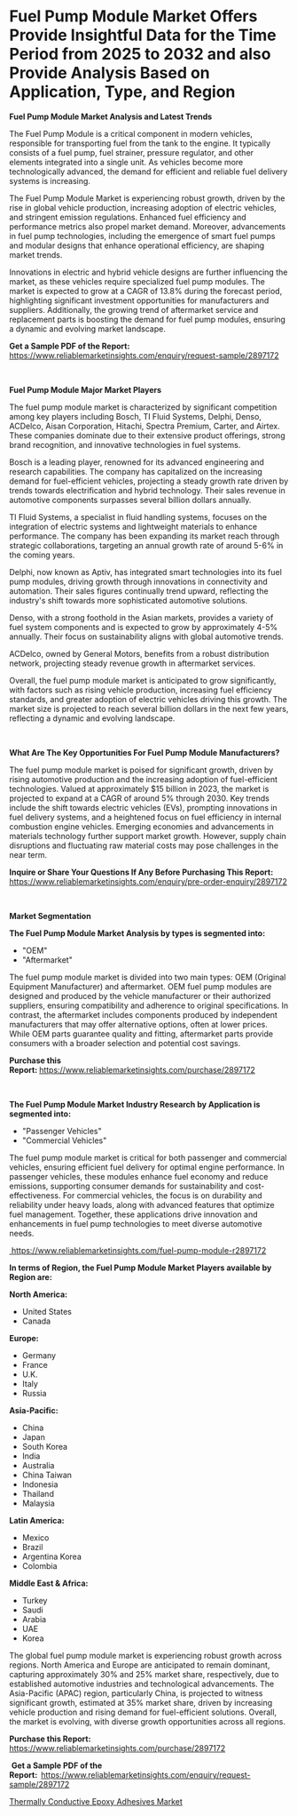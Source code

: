 <p><h1>Fuel Pump Module Market Offers Provide Insightful Data for the Time Period from 2025 to 2032 and also Provide Analysis Based on Application, Type, and Region</h1></p><p><strong>Fuel Pump Module Market Analysis and Latest Trends</strong></p>
<p><p>The Fuel Pump Module is a critical component in modern vehicles, responsible for transporting fuel from the tank to the engine. It typically consists of a fuel pump, fuel strainer, pressure regulator, and other elements integrated into a single unit. As vehicles become more technologically advanced, the demand for efficient and reliable fuel delivery systems is increasing.</p><p>The Fuel Pump Module Market is experiencing robust growth, driven by the rise in global vehicle production, increasing adoption of electric vehicles, and stringent emission regulations. Enhanced fuel efficiency and performance metrics also propel market demand. Moreover, advancements in fuel pump technologies, including the emergence of smart fuel pumps and modular designs that enhance operational efficiency, are shaping market trends.</p><p>Innovations in electric and hybrid vehicle designs are further influencing the market, as these vehicles require specialized fuel pump modules. The market is expected to grow at a CAGR of 13.8% during the forecast period, highlighting significant investment opportunities for manufacturers and suppliers. Additionally, the growing trend of aftermarket service and replacement parts is boosting the demand for fuel pump modules, ensuring a dynamic and evolving market landscape.</p></p>
<p><strong>Get a Sample PDF of the Report:&nbsp;</strong> <a href="https://www.reliablemarketinsights.com/enquiry/request-sample/2897172?utm_campaign=2631&utm_medium=2&utm_source=Github&utm_content=ia&utm_term=15032025&utm_id=fuel-pump-module">https://www.reliablemarketinsights.com/enquiry/request-sample/2897172</a></p>
<p>&nbsp;</p>
<p><strong>Fuel Pump Module Major Market Players</strong></p>
<p><p>The fuel pump module market is characterized by significant competition among key players including Bosch, TI Fluid Systems, Delphi, Denso, ACDelco, Aisan Corporation, Hitachi, Spectra Premium, Carter, and Airtex. These companies dominate due to their extensive product offerings, strong brand recognition, and innovative technologies in fuel systems.</p><p>Bosch is a leading player, renowned for its advanced engineering and research capabilities. The company has capitalized on the increasing demand for fuel-efficient vehicles, projecting a steady growth rate driven by trends towards electrification and hybrid technology. Their sales revenue in automotive components surpasses several billion dollars annually.</p><p>TI Fluid Systems, a specialist in fluid handling systems, focuses on the integration of electric systems and lightweight materials to enhance performance. The company has been expanding its market reach through strategic collaborations, targeting an annual growth rate of around 5-6% in the coming years.</p><p>Delphi, now known as Aptiv, has integrated smart technologies into its fuel pump modules, driving growth through innovations in connectivity and automation. Their sales figures continually trend upward, reflecting the industry's shift towards more sophisticated automotive solutions.</p><p>Denso, with a strong foothold in the Asian markets, provides a variety of fuel system components and is expected to grow by approximately 4-5% annually. Their focus on sustainability aligns with global automotive trends.</p><p>ACDelco, owned by General Motors, benefits from a robust distribution network, projecting steady revenue growth in aftermarket services.</p><p>Overall, the fuel pump module market is anticipated to grow significantly, with factors such as rising vehicle production, increasing fuel efficiency standards, and greater adoption of electric vehicles driving this growth. The market size is projected to reach several billion dollars in the next few years, reflecting a dynamic and evolving landscape.</p></p>
<p>&nbsp;</p>
<p><strong>What Are The Key Opportunities For Fuel Pump Module Manufacturers?</strong></p>
<p><p>The fuel pump module market is poised for significant growth, driven by rising automotive production and the increasing adoption of fuel-efficient technologies. Valued at approximately $15 billion in 2023, the market is projected to expand at a CAGR of around 5% through 2030. Key trends include the shift towards electric vehicles (EVs), prompting innovations in fuel delivery systems, and a heightened focus on fuel efficiency in internal combustion engine vehicles. Emerging economies and advancements in materials technology further support market growth. However, supply chain disruptions and fluctuating raw material costs may pose challenges in the near term.</p></p>
<p><strong>Inquire or Share Your Questions If Any Before Purchasing This Report:</strong> <a href="https://www.reliablemarketinsights.com/enquiry/pre-order-enquiry/2897172?utm_campaign=2631&utm_medium=2&utm_source=Github&utm_content=ia&utm_term=15032025&utm_id=fuel-pump-module">https://www.reliablemarketinsights.com/enquiry/pre-order-enquiry/2897172</a></p>
<p>&nbsp;</p>
<p><strong>Market Segmentation</strong></p>
<p><strong>The Fuel Pump Module Market Analysis by types is segmented into:</strong></p>
<p><ul><li>"OEM"</li><li>"Aftermarket"</li></ul></p>
<p><p>The fuel pump module market is divided into two main types: OEM (Original Equipment Manufacturer) and aftermarket. OEM fuel pump modules are designed and produced by the vehicle manufacturer or their authorized suppliers, ensuring compatibility and adherence to original specifications. In contrast, the aftermarket includes components produced by independent manufacturers that may offer alternative options, often at lower prices. While OEM parts guarantee quality and fitting, aftermarket parts provide consumers with a broader selection and potential cost savings.</p></p>
<p><strong>Purchase this Report:&nbsp;</strong><a href="https://www.reliablemarketinsights.com/purchase/2897172?utm_campaign=2631&utm_medium=2&utm_source=Github&utm_content=ia&utm_term=15032025&utm_id=fuel-pump-module">https://www.reliablemarketinsights.com/purchase/2897172</a></p>
<p>&nbsp;</p>
<p><strong>The Fuel Pump Module Market Industry Research by Application is segmented into:</strong></p>
<p><ul><li>"Passenger Vehicles"</li><li>"Commercial Vehicles"</li></ul></p>
<p><p>The fuel pump module market is critical for both passenger and commercial vehicles, ensuring efficient fuel delivery for optimal engine performance. In passenger vehicles, these modules enhance fuel economy and reduce emissions, supporting consumer demands for sustainability and cost-effectiveness. For commercial vehicles, the focus is on durability and reliability under heavy loads, along with advanced features that optimize fuel management. Together, these applications drive innovation and enhancements in fuel pump technologies to meet diverse automotive needs.</p></p>
<p><a href="https://www.reliablemarketinsights.com/fuel-pump-module-r2897172?utm_campaign=2631&utm_medium=2&utm_source=Github&utm_content=ia&utm_term=15032025&utm_id=fuel-pump-module">&nbsp;https://www.reliablemarketinsights.com/fuel-pump-module-r2897172</a></p>
<p><strong>In terms of Region, the Fuel Pump Module Market Players available by Region are:</strong></p>
<p>
    <p> <strong> North America: </strong>
        <ul>
            <li>United States</li>
            <li>Canada</li>
        </ul>
        </p> 
    <p> <strong> Europe: </strong>
        <ul>
            <li>Germany</li>
            <li>France</li>
            <li>U.K.</li>
            <li>Italy</li>
            <li>Russia</li>
        </ul>
        </p> 
    <p> <strong> Asia-Pacific: </strong>
        <ul>
            <li>China</li>
            <li>Japan</li>
            <li>South Korea</li>
            <li>India</li>
            <li>Australia</li>
            <li>China Taiwan</li>
            <li>Indonesia</li>
            <li>Thailand</li>
            <li>Malaysia</li>
        </ul>
        </p> 
    <p> <strong> Latin America: </strong>
        <ul>
            <li>Mexico</li>
            <li>Brazil</li>
            <li>Argentina Korea</li>
            <li>Colombia</li>
        </ul>
        </p> 
    <p> <strong> Middle East & Africa: </strong>
        <ul>
            <li>Turkey</li>
            <li>Saudi</li>
            <li>Arabia</li>
            <li>UAE</li>
            <li>Korea</li>
        </ul>
    </p>
    </p>
<p><p>The global fuel pump module market is experiencing robust growth across regions. North America and Europe are anticipated to remain dominant, capturing approximately 30% and 25% market share, respectively, due to established automotive industries and technological advancements. The Asia-Pacific (APAC) region, particularly China, is projected to witness significant growth, estimated at 35% market share, driven by increasing vehicle production and rising demand for fuel-efficient solutions. Overall, the market is evolving, with diverse growth opportunities across all regions.</p></p>
<p><strong>Purchase this Report: </strong><a href="https://www.reliablemarketinsights.com/purchase/2897172?utm_campaign=2631&utm_medium=2&utm_source=Github&utm_content=ia&utm_term=15032025&utm_id=fuel-pump-module">https://www.reliablemarketinsights.com/purchase/2897172</a></p>
<p>&nbsp;<strong>Get a Sample PDF of the Report:&nbsp;&nbsp;</strong><a href="https://www.reliablemarketinsights.com/enquiry/request-sample/2897172?utm_campaign=2631&utm_medium=2&utm_source=Github&utm_content=ia&utm_term=15032025&utm_id=fuel-pump-module">https://www.reliablemarketinsights.com/enquiry/request-sample/2897172</a></p>
<p><strong></strong></p>
<p><p><a href="https://github.com/alberthagorsuch/Market-Research-Report-List-1/blob/main/thermally-conductive-epoxy-adhesives-market.md?utm_campaign=2631&utm_medium=2&utm_source=Github&utm_content=ia&utm_term=15032025&utm_id=fuel-pump-module">Thermally Conductive Epoxy Adhesives Market</a></p></p>
